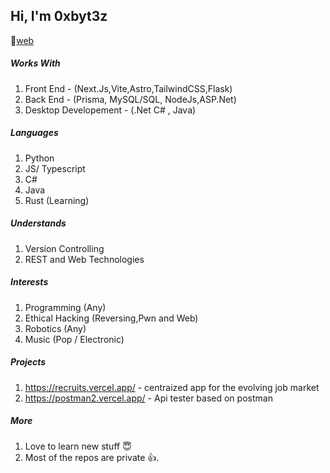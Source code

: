 ## Hi, I'm 0xbyt3z

🔗[web](https://byt3z.vercel.app)

##### Works With

1. Front End - (Next.Js,Vite,Astro,TailwindCSS,Flask)
2. Back End - (Prisma, MySQL/SQL, NodeJs,ASP.Net)
3. Desktop Developement - (.Net C# , Java)

##### Languages

1. Python
2. JS/ Typescript
3. C#
4. Java
5. Rust (Learning)

##### Understands

1. Version Controlling
2. REST and Web Technologies

##### Interests

1. Programming (Any)
2. Ethical Hacking (Reversing,Pwn and Web)
3. Robotics (Any)
4. Music (Pop / Electronic)


##### Projects
1. https://recruits.vercel.app/ - centraized app for the evolving job market
2. https://postman2.vercel.app/ - Api tester based on postman

##### More

1. Love to learn new stuff 😇
2. Most of the repos are private 👍.
